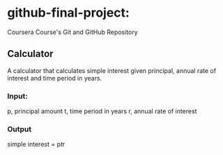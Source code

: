 # github-final-project: 
Coursera Course's Git and GitHub Repository

## Calculator
A calculator that calculates simple interest given principal, annual rate of interest and time period in years.

### Input:
   p, principal amount
   t, time period in years
   r, annual rate of interest
### Output
   simple interest = p*t*r
